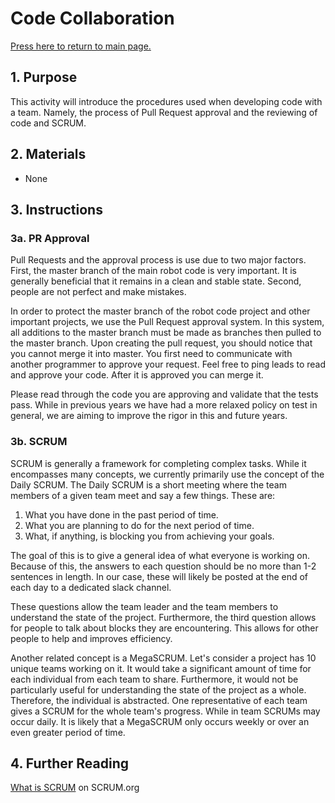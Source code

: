 # Code Collaboration

[Press here to return to main page.](https://github.com/iron-claw-972/Curriculum2020)

## 1. Purpose

This activity will introduce the procedures used when developing code with a team. Namely, the process of Pull Request approval and the reviewing of code and SCRUM.

## 2. Materials

- None

## 3. Instructions

### 3a. PR Approval

Pull Requests and the approval process is use due to two major factors. First, the master branch of the main robot code is very important. It is generally beneficial that it remains in a clean and stable state. Second, people are not perfect and make mistakes.

In order to protect the master branch of the robot code project and other important projects, we use the Pull Request approval system. In this system, all additions to the master branch must be made as branches then pulled to the master branch. Upon creating the pull request, you should notice that you cannot merge it into master. You first need to communicate with another programmer to approve your request. Feel free to ping leads to read and approve your code. After it is approved you can merge it.

Please read through the code you are approving and validate that the tests pass. While in previous years we have had a more relaxed policy on test in general, we are aiming to improve the rigor in this and future years.

### 3b. SCRUM

SCRUM is generally a framework for completing complex tasks. While it encompasses many concepts, we currently primarily use the concept of the Daily SCRUM. The Daily SCRUM is a short meeting where the team members of a given team meet and say a few things. These are:

1. What you have done in the past period of time.
2. What you are planning to do for the next period of time.
3. What, if anything, is blocking you from achieving your goals.

The goal of this is to give a general idea of what everyone is working on. Because of this, the answers to each question should be no more than 1-2 sentences in length. In our case, these will likely be posted at the end of each day to a dedicated slack channel.

These questions allow the team leader and the team members to understand the state of the project. Furthermore, the third question allows for people to talk about blocks they are encountering. This allows for other people to help and improves efficiency.

Another related concept is a MegaSCRUM. Let's consider a project has 10 unique teams working on it. It would take a significant amount of time for each individual from each team to share. Furthermore, it would not be particularly useful for understanding the state of the project as a whole. Therefore, the individual is abstracted. One representative of each team gives a SCRUM for the whole team's progress. While in team SCRUMs may occur daily. It is likely that a MegaSCRUM only occurs weekly or over an even greater period of time.

## 4. Further Reading

[What is SCRUM](https://www.scrum.org/resources/what-is-scrum) on SCRUM.org
